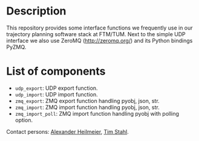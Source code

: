 # Description
This repository provides some interface functions we frequently use in our trajectory planning software stack at FTM/TUM.
Next to the simple UDP interface we also use ZeroMQ (http://zeromq.org/) and its Python bindings PyZMQ.

# List of components
* `udp_export`: UDP export function.
* `udp_import`: UDP import function.
* `zmq_export`: ZMQ export function handling pyobj, json, str.
* `zmq_import`: ZMQ import function handling pyobj, json, str.
* `zmq_import_poll`: ZMQ import function handling pyobj with polling option.

Contact persons: [Alexander Heilmeier](mailto:alexander.heilmeier@tum.de), [Tim Stahl](mailto:stahl@ftm.mw.tum.de).
